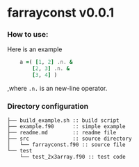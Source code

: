 # farrayconst v0.0.1

### How to use:

Here is an example

```fortran
    a =( [1, 2] .n. & 
        [2, 3] .n. &
        [3, 4] )
```
,where ```.n.``` is an new-line operator.


### Directory configuration

```
├── build_example.sh :: build script 
├── example.f90      :: simple example
├── readme.md        :: readme file
├── src              :: source directory
│   └── farrayconst.f90 :: source file
└── test
    └── test_2x3array.f90 :: test code
```



